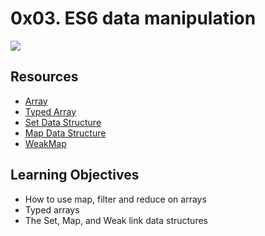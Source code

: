 # 0x03. ES6 data manipulation

![](https://s3.amazonaws.com/alx-intranet.hbtn.io/uploads/medias/2019/12/6ab7bec4727cb5c91257.jpg?X-Amz-Algorithm=AWS4-HMAC-SHA256&X-Amz-Credential=AKIARDDGGGOUSBVO6H7D%2F20230219%2Fus-east-1%2Fs3%2Faws4_request&X-Amz-Date=20230219T165017Z&X-Amz-Expires=86400&X-Amz-SignedHeaders=host&X-Amz-Signature=6f52c4e40ebf798ea478bdb9f50d3e6ca41738d039a56da2a94916c110583dfb)

## Resources
* [Array](https://developer.mozilla.org/en-US/docs/Web/JavaScript/Reference/Global_Objects/Array)
* [Typed Array](https://developer.mozilla.org/en-US/docs/Web/JavaScript/Typed_arrays)
* [Set Data Structure](https://developer.mozilla.org/en-US/docs/Web/JavaScript/Reference/Global_Objects/Set)
* [Map Data Structure](https://developer.mozilla.org/en-US/docs/Web/JavaScript/Reference/Global_Objects/Map)
* [WeakMap](https://developer.mozilla.org/en-US/docs/Web/JavaScript/Reference/Global_Objects/WeakMap)
## Learning Objectives
* How to use map, filter and reduce on arrays
* Typed arrays
* The Set, Map, and Weak link data structures

